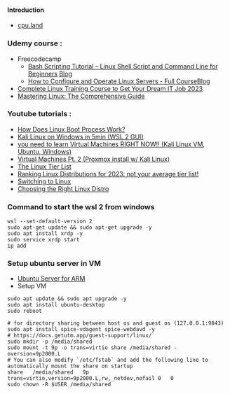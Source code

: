 
#### Introduction
- [cpu.land](https://cpu.land/the-basics)
### Udemy course :
- Freecodecamp
	- [Bash Scripting Tutorial – Linux Shell Script and Command Line for Beginners](https://www.youtube.com/watch?v=sWbUDq4S6Y8) [Blog](https://www.freecodecamp.org/news/bash-scripting-tutorial-linux-shell-script-and-command-line-for-beginners/)
	- [How to Configure and Operate Linux Servers - Full Course](https://www.youtube.com/watch?v=WMy3OzvBWc0)[Blog](https://www.freecodecamp.org/news/linux-server-course-system-configuration-and-operation/)
- [Complete Linux Training Course to Get Your Dream IT Job 2023](https://udemy.com/course/complete-linux-training-course-to-get-your-dream-it-job/)
- [Mastering Linux: The Comprehensive Guide](https://udemy.com/course/mastering-linux/)


### Youtube tutorials :
- [How Does Linux Boot Process Work?](https://www.youtube.com/watch?v=XpFsMB6FoOs)
- [Kali Linux on Windows in 5min (WSL 2 GUI)](https://www.youtube.com/watch?v=AfVH54edAHU)
- [you need to learn Virtual Machines RIGHT NOW!! (Kali Linux VM, Ubuntu, Windows)](https://www.youtube.com/watch?v=wX75Z-4MEoM)
- [Virtual Machines Pt. 2 (Proxmox install w/ Kali Linux)](https://www.youtube.com/watch?v=_u8qTN3cCnQ)
- [The Linux Tier List](https://www.youtube.com/watch?v=KyADkmRVe0U)
- [Ranking Linux Distributions for 2023: not your average tier list!](https://www.youtube.com/watch?v=d7-EhGIeGUs)
- [Switching to Linux](https://www.youtube.com/watch?v=tB_oSFLQXVo)
- [Choosing the Right Linux Distro](https://www.youtube.com/watch?v=dL05DoJ0qsQ)


### Command to start the wsl 2 from windows
```
wsl --set-default-version 2
sudo apt-get update && sudo apt-get upgrade -y
sudo apt install xrdp -y
sudo service xrdp start
ip add
```




### Setup ubuntu server in VM
- [Ubuntu Server for ARM](https://ubuntu.com/download/server/arm)
- Setup VM
```
sudo apt update && sudo apt upgrade -y
sudo apt install ubuntu-desktop
sudo reboot

# for directory sharing between host os and guest os (127.0.0.1:9843)
sudo apt install spice-vdagent spice-webdavd -y 
# https://docs.getutm.app/guest-support/linux/
sudo mkdir -p /media/shared
sudo mount -t 9p -o trans=virtio share /media/shared -oversion=9p2000.L
# You can also modify `/etc/fstab` and add the following line to automatically mount the share on startup
share	/media/shared	9p	trans=virtio,version=9p2000.L,rw,_netdev,nofail	0	0
sudo chown -R $USER /media/shared

```